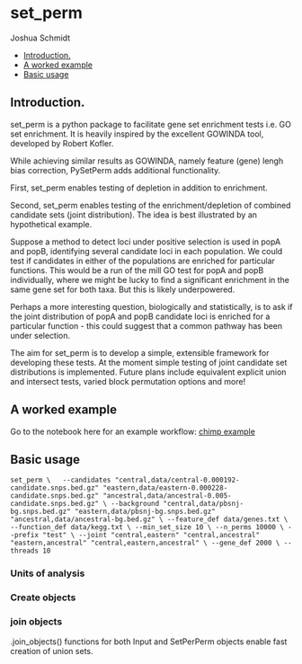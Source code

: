 set_perm
================
Joshua Schmidt

-   [Introduction.](#introduction)
-   [A worked example](#a-worked-example)
-   [Basic usage](#basic-usage)
## Introduction.

set_perm is a python package to facilitate gene set enrichment tests
i.e. GO set enrichment. It is heavily inspired by the excellent GOWINDA
tool, developed by Robert Kofler.

While achieving similar results as GOWINDA, namely feature (gene) lengh
bias correction, PySetPerm adds additional functionality.

First, set_perm enables testing of depletion in addition to enrichment.

Second, set_perm enables testing of the enrichment/depletion of
combined candidate sets (joint distribution). The idea is best
illustrated by an hypothetical example.

Suppose a method to detect loci under positive selection is used in popA
and popB, identifying several candidate loci in each population. We
could test if candidates in either of the populations are enriched for
particular functions. This would be a run of the mill GO test for popA and popB
individually, where we might be lucky to find a significant enrichment in the
same gene set for both taxa. But this is likely underpowered.

Perhaps a more interesting question, biologically and statistically, is to
ask if the joint distribution of popA and popB candidate loci is
enriched for a particular function - this could suggest that a common
pathway has been under selection.

The aim for set_perm is to develop a simple, extensible framework for
developing these tests. At the moment simple testing of joint candidate
set distributions is implemented. Future plans include equivalent
explicit union and intersect tests, varied block permutation options and
more!

## A worked example
Go to the notebook here for an example workflow: [chimp example](/test_anlaysis.ipynb)


## Basic usage
``set_perm \  
--candidates "central,data/central-0.000192-candidate.snps.bed.gz" "eastern,data/eastern-0.000228-candidate.snps.bed.gz" "ancestral,data/ancestral-0.005-candidate.snps.bed.gz" \
--background "central,data/pbsnj-bg.snps.bed.gz" "eastern,data/pbsnj-bg.snps.bed.gz" "ancestral,data/ancestral-bg.bed.gz" \
--feature_def data/genes.txt \
--function_def data/kegg.txt \
--min_set_size 10 \
--n_perms 10000 \
--prefix "test" \
--joint "central,eastern" "central,ancestral" "eastern,ancestral" "central,eastern,ancestral" \
--gene_def 2000 \
--threads 10``

### Units of analysis

### Create objects

### join objects
.join\_objects() functions for both Input and SetPerPerm objects enable
fast creation of union sets.


